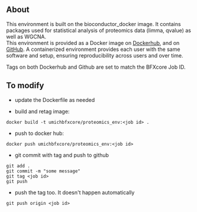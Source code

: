 ## About 
This environment is built on the bioconductor_docker image.  It contains packages used for statistical analysis of proteomics data (limma, qvalue) as well as WGCNA.  
This environment is provided as a Docker image on [Dockerhub](https://hub.docker.com/r/umichbfxcore/proteomics_env), and on [GitHub](https://github.com/umich-brcf-bioinf/proteomics_env). A containerized environment provides each user with the same software and setup, ensuring reproducibility across users and over time.

Tags on both Dockerhub and Github are set to match the BFXcore Job ID.  

## To modify

* update the Dockerfile as needed

* build and retag image:

```
docker build -t umichbfxcore/proteomics_env:<job id> .
```

* push to docker hub:

```
docker push umichbfxcore/proteomics_env:<job id>
```

* git commit with tag and push to github

```
git add .
git commit -m "some message"
git tag <job id>
git push
```

* push the tag too.  It doesn't happen automatically

```
git push origin <job id>
```